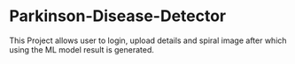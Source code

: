 # Parkinson-Disease-Detector
This Project allows user to login, upload details and spiral image after which using the ML model result is generated.
